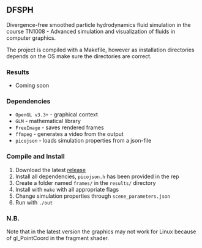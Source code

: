 ## DFSPH
Divergence-free smoothed particle hydrodynamics fluid simulation in the course TN1008 - Advanced simulation and visualization of fluids in computer graphics.

The project is compiled with a Makefile, however as installation directories depends on the OS make sure the directories are correct.

### Results

* Coming soon

### Dependencies

* `OpenGL v3.3+` - graphical context
* `GLM` - mathematical library
* `FreeImage` - saves rendered frames
* `ffmpeg` - generates a video from the output
* `picojson` - loads simulation properties from a json-file


### Compile and Install

1. Download the latest [release](https://github.com/ronjagrosz/DFSPH/releases)
2. Install all dependencies, `picojson.h` has been provided in the rep
3. Create a folder named `frames/` in the `results/` directory
4. Install with `make` with all appropriate flags
5. Change simulation properties through `scene_parameters.json`
6. Run with `./out`

### N.B.

Note that in the latest version the graphics may not work for Linux because of gl_PointCoord in the fragment shader.
